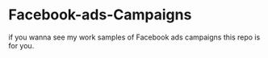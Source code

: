 # Facebook-ads-Campaigns
if you wanna see my work samples of Facebook ads campaigns this repo is for you.
